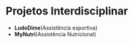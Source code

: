 # Projetos Interdisciplinar 
- <strong>LudoDime</strong>(Assistência esportiva)
- <strong>MyNutri</strong>(Assistência Nutricional)

